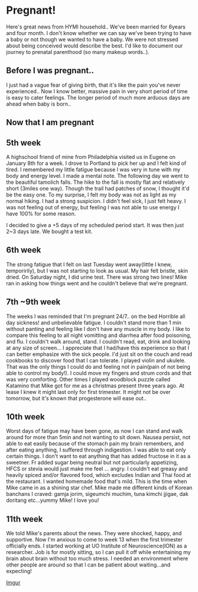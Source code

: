 # Pregnant!

Here's great news from HYMI household..
We've been married for 6years and four month. I don't know whether we can say we've been trying to have a baby or not though we wanted to have a baby.
We were not stressed about being conceived would describe the best.
I'd like to document our journey to prenatal parenthood (so many makeup words..).

## Before I was pregnant..
I just had a vague fear of giving birth, that it's like the pain you've never experienced..
Now I know better, massive pain in very short period of time is easy to cater feelings. The longer period of much more arduous days are ahead when baby is born..


## Now that I am pregnant
## 5th week
A highschool friend of mine from Philadelphia visited us in Eugene on January 8th for a week. I drove to Portland to pick her up and I felt kind of tired. I remembered my little fatigue because I was very in tune with my body and energy level. I made a mental note.
The following day we went to the beautiful tamolich falls. The hike to the fall is mostly flat and relatively short (3miles one way). Though the trail had patches of snow, I thought it'd be the easy one. To my surprise, I felt my body was not as light as my normal hiking. I had a strong suspicion. I didn't feel sick, I just felt heavy. I was not feeling out of energy, but feeling I was not able to use energy I have 100% for some reason.

I decided to give a +5 days of my scheduled period start. It was then just 2~3 days late. We bought a test kit.

## 6th week
The strong fatigue that I felt on last Tuesday went away(little I knew, temporirily), but I was not starting to look as usual. My hair felt bristle, skin dried. On Saturday night, I did urine test. There was strong two lines! Mike ran in asking how things went and he couldn't believe that we're pregnant. 

## 7th ~9th week
The weeks I was reminded that I'm pregnant 24/7.. on the bed
Horrible all day sickness! and unbelievable fatigue. I couldn't stand more than 1 min without panting and feeling like I don't have any muscle in my body. I like to compare this feeling to all night vomitting and diarrhea after food poisoning, and flu. I couldn't walk around, stand. I couldn't read, eat, drink and looking at any size of screen... I appreciate that I had/have this experience so that I can better emphasize with the sick people. I'd just sit on the couch and read cookbooks to discover food that I can tolerate. I played violin and ukulele. That was the only things I could do and feeling not in pain(pain of not being able to control my body!). I could move my fingers and strum cords and that was very comforting. Other times I played woodblock puzzle called Katamino that Mike got for me as a christmas present three years ago. At lease I knew it might last only for first trimester. It might not be over tomorrow, but it's known that progesterone will ease out..


## 10th week
Worst days of fatigue may have been gone, as now I can stand and walk around for more than 5min and not wanting to sit down. Nausea persist, not able to eat easily because of the stomach pain my brain remembers, and after eating anything, I suffered through indigestion. I was able to eat only certain things. I don't want to eat anything that has added fructose in it as a sweetner. Fr added sugar being neutral but not particularly appetizing, HFCS or stevia would just make me feel ... angry. I couldn't eat greasy and heavily spiced and/or flavored food, which excludes Indian and Thai food at the restaurant. I wanted homemade food that's mild. This is the time when Mike came in as a shining star chef. Mike made me different kinds of Korean banchans I craved: gamja jorim, sigeumchi muchim, tuna kimchi jjigae, dak doritang etc...yummy Mike! I love you!

## 11th week
We told Mike's parents about the news. They were shocked, happy, and supportive. Now I'm anxious to come to week 13 when the first trimester officially ends. I started working at UO Institute of Neuroscience(ION) as a researcher. Job is for mostly sitting, so I can pull it off while entertaining my brain about brain without too much stress. I needed an environment where other people are around so that I can be patient about waiting...and expecting!

[Imgur](https://i.imgur.com/N70H63D.mp4)
